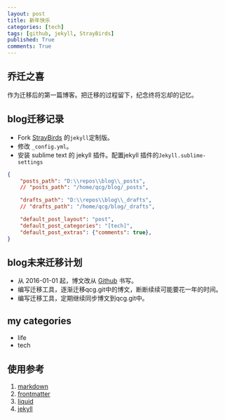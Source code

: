 ```yaml
---
layout: post
title: 新年快乐
categories: [tech]
tags: [github, jekyll, StrayBirds]
published: True
comments: True
---
```


## 乔迁之喜

作为迁移后的第一篇博客。把迁移的过程留下，纪念终将忘却的记忆。

## blog迁移记录

* Fork [StrayBirds](https://github.com/minixalpha/StrayBirds/) 的`jekyll`定制版。
* 修改 `_config.yml`。
* 安装 sublime text 的 jekyll 插件。配置jekyll 插件的`Jekyll.sublime-settings`

```json
{
    "posts_path": "D:\\repos\\blog\\_posts",
    // "posts_path": "/home/qcg/blog/_posts",

    "drafts_path": "D:\\repos\\blog\\_drafts",
    // "drafts_path": "/home/qcg/blog/_drafts",

    "default_post_layout": "post",
    "default_post_categories": "[tech]",
    "default_post_extras": {"comments": true},
}
```

## blog未来迁移计划

* 从 2016-01-01 起，博文改从 [Github](https://github.com/quchunguang/blog) 书写。
* 编写迁移工具，逐渐迁移qcg.git中的博文，断断续续可能要花一年的时间。
* 编写迁移工具，定期继续同步博文到qcg.git中。

## my categories

* life
* tech

## 使用参考

1. [markdown](http://daringfireball.net/projects/markdown/syntax)
1. [frontmatter](http://jekyllrb.com/docs/frontmatter/)
1. [liquid](http://www.rubydoc.info/gems/liquid)
1. [jekyll](http://jekyllrb.com/)
